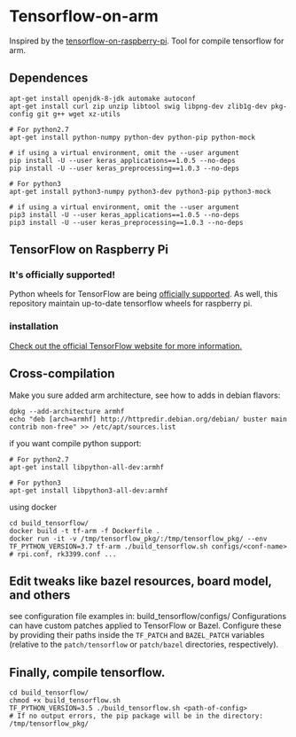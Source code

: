 # Tensorflow-on-arm

Inspired by the [tensorflow-on-raspberry-pi](https://github.com/samjabrahams/tensorflow-on-raspberry-pi).
Tool for compile tensorflow for arm.

## Dependences
```shell
apt-get install openjdk-8-jdk automake autoconf
apt-get install curl zip unzip libtool swig libpng-dev zlib1g-dev pkg-config git g++ wget xz-utils

# For python2.7
apt-get install python-numpy python-dev python-pip python-mock

# if using a virtual environment, omit the --user argument
pip install -U --user keras_applications==1.0.5 --no-deps
pip install -U --user keras_preprocessing==1.0.3 --no-deps

# For python3
apt-get install python3-numpy python3-dev python3-pip python3-mock

# if using a virtual environment, omit the --user argument
pip3 install -U --user keras_applications==1.0.5 --no-deps
pip3 install -U --user keras_preprocessing==1.0.3 --no-deps
```

## TensorFlow on Raspberry Pi

### It's officially supported!

Python wheels for TensorFlow are being [officially supported](https://medium.com/tensorflow/tensorflow-1-9-officially-supports-the-raspberry-pi-b91669b0aa0). As well, this repository maintain up-to-date tensorflow wheels for raspberry pi.

### installation
[Check out the official TensorFlow website for more information.](https://www.tensorflow.org/install/install_raspbian)


## Cross-compilation
Make you sure added arm architecture, see how to adds in debian flavors:
```shell
dpkg --add-architecture armhf
echo "deb [arch=armhf] http://httpredir.debian.org/debian/ buster main contrib non-free" >> /etc/apt/sources.list
```
if you want compile python support:
```shell
# For python2.7
apt-get install libpython-all-dev:armhf

# For python3
apt-get install libpython3-all-dev:armhf
```
using docker
```shell
cd build_tensorflow/
docker build -t tf-arm -f Dockerfile .
docker run -it -v /tmp/tensorflow_pkg/:/tmp/tensorflow_pkg/ --env TF_PYTHON_VERSION=3.7 tf-arm ./build_tensorflow.sh configs/<conf-name> # rpi.conf, rk3399.conf ...
```

## Edit tweaks like bazel resources, board model, and others
see configuration file examples in: build_tensorflow/configs/
Configurations can have custom patches applied to TensorFlow or Bazel. Configure these by providing their paths inside the `TF_PATCH` and `BAZEL_PATCH` variables (relative to the `patch/tensorflow` or `patch/bazel` directories, respectively).

## Finally, compile tensorflow.
```shell
cd build_tensorflow/
chmod +x build_tensorflow.sh
TF_PYTHON_VERSION=3.5 ./build_tensorflow.sh <path-of-config>
# If no output errors, the pip package will be in the directory: /tmp/tensorflow_pkg/
```
